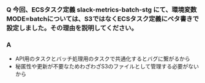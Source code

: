 ### Q 今回、ECSタスク定義 slack-metrics-batch-stg にて、環境変数 MODE=batchについては、S3ではなくECSタスク定義にベタ書きで設定しました。その理由を説明してください。

### A
- API用のタスクとバッチ処理用のタスクで共通化するとバグに繋がるから
- 秘匿性や更新が不要なためわざわざS3のファイルとして管理する必要がないから